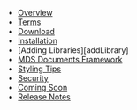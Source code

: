 
<div id="ui-toc" markdown="1">

* [Overview](overview.md)
* [Terms](terms.md)
* [Download](http://github.com/bruceeolson/Markdown-Framework)
* [Installation](installation.md)
* [Adding Libraries][addLibrary]
* [MDS Documents Framework](documentsFramework.md)
* [Styling Tips](styling.md)
* [Security](security.md)
* [Coming Soon](comingSoon.md)
* [Release Notes](releaseNotes.md)

</div>